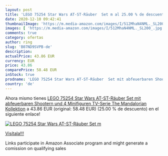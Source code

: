 ```yaml
---
layout: post
title: 'LEGO 75254 Star Wars AT-ST-Räuber  Set m al 25.00 % de descuento'
date: 2020-12-10 09:42:41
thumbnailImage: 'https://m.media-amazon.com/images/I/512MhaN4NML._SL200_.jpg'
images: [ 'https://m.media-amazon.com/images/I/512MhaN4NML._SL200_.jpg' ]
comments: true
category: ofertas
author: ring
slug: 'B07ND9SVPB-de'
description:
actualPrice: 43.86 EUR
currency: EUR
price: 43.86
comparePrice: 58.48 EUR
inStock: true
prodname: 'LEGO 75254 Star Wars AT-ST-Räuber  Set mit abfeuerbaren Shootern und 4 Minifiguren  TV-Serie The Mandalorian Kollektion'
country: 'de'
---
```


Ahora mismo tienes [LEGO 75254 Star Wars AT-ST-Räuber  Set mit abfeuerbaren Shootern und 4 Minifiguren  TV-Serie The Mandalorian Kollektion](https://www.amazon.de/dp/B07ND9SVPB/?tag=tolees0ca-21) a 43.86 EUR (original: 58.48 EUR) (25.00 %  de descuento) en el siguiente enlace!

[![LEGO 75254 Star Wars AT-ST-Räuber  Set m](https://m.media-amazon.com/images/I/512MhaN4NML._SL200_.jpg)](https://www.amazon.de/dp/B07ND9SVPB/?tag=tolees0ca-21)

[Visítala!!!](https://www.amazon.de/dp/B07ND9SVPB/?tag=tolees0ca-21)

Links participate in Amazon Associate program and might generate a comission on qualifying sales
